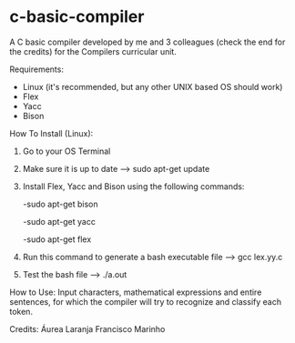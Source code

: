 # c-basic-compiler
A C basic compiler developed by me and 3 colleagues (check the end for the credits) for the Compilers curricular unit.


Requirements:
- Linux (it's recommended, but any other UNIX based OS should work) 
- Flex
- Yacc
- Bison

How To Install (Linux):
1. Go to your OS Terminal
2. Make sure it is up to date --> sudo apt-get update
3. Install Flex, Yacc and Bison using the following commands:

    -sudo apt-get bison
    
    -sudo apt-get yacc
    
    -sudo apt-get flex

4. Run this command to generate a bash executable file --> gcc lex.yy.c
5. Test the bash file --> ./a.out

How to Use:
Input characters, mathematical expressions and entire sentences, for which the compiler will try to recognize and classify each token.

Credits:
Áurea Laranja
Francisco Marinho
